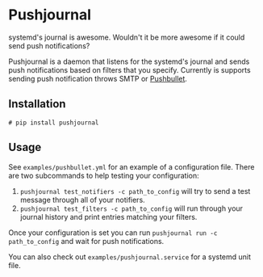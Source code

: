 # Pushjournal
systemd's journal is awesome. Wouldn't it be more awesome if it could send push notifications?

Pushjournal is a daemon that listens for the systemd's journal and sends push notifications based on filters that you specify. Currently is supports sending push notification throws SMTP or [Pushbullet](https://www.pushbullet.com/).

## Installation

    # pip install pushjournal

## Usage
See `examples/pushbullet.yml` for an example of a configuration file. There are two subcommands to help testing your configuration:
1. `pushjournal test_notifiers -c path_to_config` will try to send a test message through all of your notifiers.
2. `pushjournal test_filters -c path_to_config` will run through your journal history and print entries matching your filters.

Once your configuration is set you can run `pushjournal run -c path_to_config` and wait for push notifications.

You can also check out `examples/pushjournal.service` for a systemd unit file.
